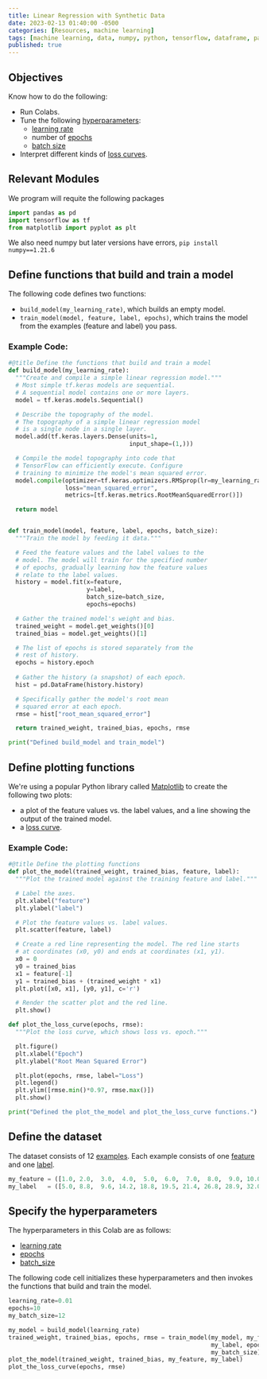 ```yaml
---
title: Linear Regression with Synthetic Data
date: 2023-02-13 01:40:00 -0500
categories: [Resources, machine learning]
tags: [machine learning, data, numpy, python, tensorflow, dataframe, pandas, linear regression]
published: true
---
```


## Objectives

Know how to do the following:

  * Run Colabs.
  * Tune the following [hyperparameters](https://developers.google.com/machine-learning/glossary/#hyperparameter):
    * [learning rate](https://developers.google.com/machine-learning/glossary/#learning_rate)
    * number of [epochs](https://developers.google.com/machine-learning/glossary/#epoch)
    * [batch size](https://developers.google.com/machine-learning/glossary/#batch_size)
  * Interpret different kinds of [loss curves](https://developers.google.com/machine-learning/glossary/#loss_curve).

## Relevant Modules

We program will requite the following packages

```python
import pandas as pd
import tensorflow as tf
from matplotlib import pyplot as plt
```

We also need numpy but later versions have errors, `pip install numpy==1.21.6`

## Define functions that build and train a model

The following code defines two functions:

  * `build_model(my_learning_rate)`, which builds an empty model.
  * `train_model(model, feature, label, epochs)`, which trains the model from the examples (feature and label) you pass. 

### Example Code:

```python
#@title Define the functions that build and train a model
def build_model(my_learning_rate):
  """Create and compile a simple linear regression model."""
  # Most simple tf.keras models are sequential. 
  # A sequential model contains one or more layers.
  model = tf.keras.models.Sequential()

  # Describe the topography of the model.
  # The topography of a simple linear regression model
  # is a single node in a single layer. 
  model.add(tf.keras.layers.Dense(units=1, 
                                  input_shape=(1,)))

  # Compile the model topography into code that 
  # TensorFlow can efficiently execute. Configure 
  # training to minimize the model's mean squared error. 
  model.compile(optimizer=tf.keras.optimizers.RMSprop(lr=my_learning_rate),
                loss="mean_squared_error",
                metrics=[tf.keras.metrics.RootMeanSquaredError()])

  return model           


def train_model(model, feature, label, epochs, batch_size):
  """Train the model by feeding it data."""

  # Feed the feature values and the label values to the 
  # model. The model will train for the specified number 
  # of epochs, gradually learning how the feature values
  # relate to the label values. 
  history = model.fit(x=feature,
                      y=label,
                      batch_size=batch_size,
                      epochs=epochs)

  # Gather the trained model's weight and bias.
  trained_weight = model.get_weights()[0]
  trained_bias = model.get_weights()[1]

  # The list of epochs is stored separately from the 
  # rest of history.
  epochs = history.epoch
  
  # Gather the history (a snapshot) of each epoch.
  hist = pd.DataFrame(history.history)

  # Specifically gather the model's root mean 
  # squared error at each epoch. 
  rmse = hist["root_mean_squared_error"]

  return trained_weight, trained_bias, epochs, rmse

print("Defined build_model and train_model")
```

## Define plotting functions

We're using a popular Python library called [Matplotlib](https://developers.google.com/machine-learning/glossary/#matplotlib) to create the following two plots:

*  a plot of the feature values vs. the label values, and a line showing the output of the trained model.
*  a [loss curve](https://developers.google.com/machine-learning/glossary/#loss_curve).

### Example Code:

```python
#@title Define the plotting functions
def plot_the_model(trained_weight, trained_bias, feature, label):
  """Plot the trained model against the training feature and label."""

  # Label the axes.
  plt.xlabel("feature")
  plt.ylabel("label")

  # Plot the feature values vs. label values.
  plt.scatter(feature, label)

  # Create a red line representing the model. The red line starts
  # at coordinates (x0, y0) and ends at coordinates (x1, y1).
  x0 = 0
  y0 = trained_bias
  x1 = feature[-1]
  y1 = trained_bias + (trained_weight * x1)
  plt.plot([x0, x1], [y0, y1], c='r')

  # Render the scatter plot and the red line.
  plt.show()

def plot_the_loss_curve(epochs, rmse):
  """Plot the loss curve, which shows loss vs. epoch."""

  plt.figure()
  plt.xlabel("Epoch")
  plt.ylabel("Root Mean Squared Error")

  plt.plot(epochs, rmse, label="Loss")
  plt.legend()
  plt.ylim([rmse.min()*0.97, rmse.max()])
  plt.show()

print("Defined the plot_the_model and plot_the_loss_curve functions.")
```

## Define the dataset

The dataset consists of 12 [examples](https://developers.google.com/machine-learning/glossary/#example). Each example consists of one [feature](https://developers.google.com/machine-learning/glossary/#feature) and one [label](https://developers.google.com/machine-learning/glossary/#label).

```python
my_feature = ([1.0, 2.0,  3.0,  4.0,  5.0,  6.0,  7.0,  8.0,  9.0, 10.0, 11.0, 12.0])
my_label   = ([5.0, 8.8,  9.6, 14.2, 18.8, 19.5, 21.4, 26.8, 28.9, 32.0, 33.8, 38.2])
```

## Specify the hyperparameters

The hyperparameters in this Colab are as follows:

  * [learning rate](https://developers.google.com/machine-learning/glossary/#learning_rate)
  * [epochs](https://developers.google.com/machine-learning/glossary/#epoch)
  * [batch_size](https://developers.google.com/machine-learning/glossary/#batch_size)

The following code cell initializes these hyperparameters and then invokes the functions that build and train the model.

```python
learning_rate=0.01
epochs=10
my_batch_size=12

my_model = build_model(learning_rate)
trained_weight, trained_bias, epochs, rmse = train_model(my_model, my_feature, 
                                                         my_label, epochs,
                                                         my_batch_size)
plot_the_model(trained_weight, trained_bias, my_feature, my_label)
plot_the_loss_curve(epochs, rmse)
```


